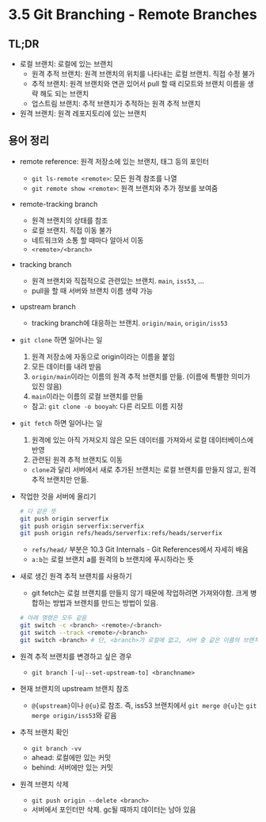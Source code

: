 # 3.5 Git Branching - Remote Branches

## TL;DR

- 로컬 브랜치: 로컬에 있는 브랜치
  - 원격 추적 브랜치: 원격 브랜치의 위치를 나타내는 로컬 브랜치. 직접 수정 불가
  - 추적 브랜치: 원격 브랜치와 연관 있어서 pull 할 때 리모트와 브랜치 이름을 생략 해도 되는 브랜치
  - 업스트림 브랜치: 추적 브랜치가 추적하는 원격 추적 브랜치
- 원격 브랜치: 원격 레포지토리에 있는 브랜치

## 용어 정리

- remote reference: 원격 저장소에 있는 브랜치, 태그 등의 포인터
  - `git ls-remote <remote>`: 모든 원격 참조를 나열
  - `git remote show <remote>`: 원격 브랜치와 추가 정보를 보여줌
- remote-tracking branch
  - 원격 브랜치의 상태를 참조
  - 로컬 브랜치. 직접 이동 불가
  - 네트워크와 소통 할 때마다 알아서 이동
  - `<remote>/<branch>`
- tracking branch
  - 원격 브랜치와 직접적으로 관련있는 브랜치. `main`, `iss53`, …
  - pull을 할 때 서버와 브랜치 이름 생략 가능
- upstream branch
  - tracking branch에 대응하는 브랜치. `origin/main`, `origin/iss53`
- `git clone` 하면 일어나는 일
  1. 원격 저장소에 자동으로 origin이라는 이름을 붙임
  2. 모든 데이터를 내려 받음
  3. `origin/main`이라는 이름의 원격 추적 브랜치를 만듦. (이름에 특별한 의미가 있진 않음)
  4. `main`이라는 이름의 로컬 브랜치를 만듦
  - 참고: `git clone -o booyah`: 다른 리모트 이름 지정
- `git fetch` 하면 일어나는 일
  1. 원격에 있는 아직 가져오지 않은 모든 데이터를 가져와서 로컬 데이터베이스에 반영
  2. 관련된 원격 추적 브랜치도 이동
  - `clone`과 달리 서버에서 새로 추가된 브랜치는 로컬 브랜치를 만들지 않고, 원격 추적 브랜치만 만듦.
- 작업한 것을 서버에 올리기

  ```bash
  # 다 같은 뜻
  git push origin serverfix
  git push origin serverfix:serverfix
  git push origin refs/heads/serverfix:refs/heads/serverfix
  ```

  - `refs/head/` 부분은 10.3 Git Internals - Git References에서 자세히 배움
  - `a:b`는 로컬 브랜치 a를 원격의 b 브랜치에 푸시하라는 뜻

- 새로 생긴 원격 추적 브랜치를 사용하기

  - git fetch는 로컬 브랜치를 만들지 않기 때문에 작업하려면 가져와야함. 크게 병합하는 방법과 브랜치를 만드는 방법이 있음.

  ```bash
  # 아래 명령은 모두 같음
  git switch -c <branch> <remote>/<branch>
  git switch --track <remote>/<branch>
  git switch <branch> # 단, <branch>가 로컬에 없고, 서버 중 같은 이름의 브랜치가 하나만 있어야함
  ```

- 원격 추적 브랜치를 변경하고 싶은 경우
  - `git branch [-u|--set-upstream-to] <branchname>`
- 현재 브랜치의 upstream 브랜치 참조
  - `@{upstream}`이나 `@{u}`로 참조. 즉, iss53 브랜치에서 `git merge @{u}`는 `git merge origin/iss53`와 같음
- 추적 브랜치 확인
  - `git branch -vv`
  - ahead: 로컬에만 있는 커밋
  - behind: 서버에만 있는 커밋
- 원격 브랜치 삭제
  - `git push origin --delete <branch>`
  - 서버에서 포인터만 삭제. gc될 때까지 데이터는 남아 있음
